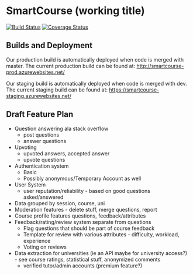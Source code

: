 # SmartCourse (working title)
[![Build Status](https://travis-ci.com/SmartCourse/app.svg?branch=dev)](https://travis-ci.com/SmartCourse/app)
[![Coverage Status](https://coveralls.io/repos/github/SmartCourse/app/badge.svg?branch=dev&service=github)](https://coveralls.io/github/SmartCourse/app?branch=dev)

## Builds and Deployment
Our production build is automatically deployed when code is merged with master. The current production build can be found at: http://smartcourse-prod.azurewebsites.net/

Our staging build is automatically deployed when code is merged with dev. The current staging build can be found at: https://smartcourse-staging.azurewebsites.net/

## Draft Feature Plan
* Question answering ala stack overflow
    * post questions
    * answer questions
* Upvoting
    * upvoted answers, accepted answer
    * upvote questions
* Authentication system
    * Basic
    * Possibly anonymous/Temporary Account as well
* User System
    * user reputation/reliability - based on good questions asked/answered
* Data grouped by session, course, uni
* Moderation features - delete stuff, merge questions, report
* Course profile features questions, feedback/attributes
* Feedback/rating/review system separate from questions
    * Flag questions that should be part of course feedback
    * Template for review with various attributes - difficulty, workload, experience
    * Voting on reviews
* Data extraction for universities (ie an API maybe for university access?) - see course ratings, statistical stuff, anonymized comments
    * verified tutor/admin accounts (premium feature?)
